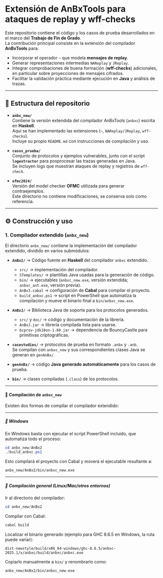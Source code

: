 # Extensión de AnBxTools para ataques de replay y wff-checks

Este repositorio contiene el código y los casos de prueba desarrollados en el marco del **Trabajo de Fin de Grado**.  
La contribución principal consiste en la extensión del compilador **AnBxTools** para:

- Incorporar el operador `~` que modela **mensajes de replay**.
- Generar representaciones intermedias `NAReplay` y `JReplay`.
- Integrar comprobaciones de buena formación (**wff-checks**) adicionales, en particular sobre proyecciones de mensajes cifrados.
- Facilitar la validación práctica mediante ejecución en **Java** y análisis de trazas.

---

## 📂 Estructura del repositorio

- **`anbx_new/`**  
  Contiene la versión extendida del compilador AnBxTools (`anbxc`) escrita en **Haskell**.  
  Aquí se han implementado las extensiones (`~`, `NAReplay/JReplay`, `wff-checks`).  
  Incluye su propio `README.md` con instrucciones de compilación y uso.

- **`casos_prueba/`**  
  Conjunto de protocolos y ejemplos vulnerables, junto con el script **`logextractor`** para posprocesar las trazas generadas en Java.  
  Se incluyen logs que muestran ataques de replay y registros de `wff-check`.

- **`ofmc2024/`**  
  Versión del model checker **OFMC** utilizada para generar contraejemplos.  
  Este directorio no contiene modificaciones, se conserva solo como referencia.

---

## ⚙️ Construcción y uso

### 1. Compilador extendido (`anbx_new`)

El directorio `anbx_new/` contiene la implementación del compilador extendido, dividido en varios submódulos:

- **`AnBx2/`** → Código fuente en **Haskell** del compilador `anbxc` extendido.  
  - `src/` → implementación del compilador.  
  - `STemplates/` → plantillas Java usadas para la generación de código.  
  - `bin/` → ejecutables (`anbxc_new.exe`, versión extendida; `anbxc_ant.exe`, versión previa).  
  - `AnBx3.cabal` → configuración de **Cabal** para compilar el proyecto.  
  - `build_anbxc.ps1` → script en PowerShell que automatiza la compilación y mueve el binario final a `bin/anbxc_new.exe`.

- **`AnBxJ/`** → Biblioteca Java de soporte para los protocolos generados.  
  - `src/` y `doc/` → código y documentación de la librería.  
  - `AnBxJ.jar` → librería compilada lista para usarse.  
  - `bcprov-jdk18on-1.80.jar` → dependencia de BouncyCastle para primitivas criptográficas.

- **`casestudies/`** → protocolos de prueba en formato `.anbx` y `.anb`.  
  Se compilan con `anbxc_new` y sus correspondientes clases Java se generan en `genAnBx/`.

- **`genAnBx/`** → código **Java generado automáticamente** para los casos de prueba.  

- **`bin/`** → clases compiladas (`.class`) de los protocolos.  

---

#### 🔨 Compilación de `anbxc_new`

Existen dos formas de compilar el compilador extendido:  

---

##### 🔹 Windows

En Windows basta con ejecutar el script PowerShell incluido, que automatiza todo el proceso:

```powershell
cd anbx_new/AnBx2
./build_anbxc.ps1
```

Esto compilará el proyecto con Cabal y moverá el ejecutable resultante a:

    anbx_new/AnBx2/bin/anbxc_new.exe

---

##### 🔹 Compilación general (Linux/Mac/otros entornos)

Ir al directorio del compilador:

```powershell
cd anbx_new/AnBx2
```

Compilar con Cabal:

```powershell
cabal build
```

Localizar el binario generado (ejemplo para GHC 8.6.5 en Windows, la ruta puede variar):

    dist-newstyle/build/x86_64-windows/ghc-8.6.5/anbxc-2025.1/x/anbxc/build/anbxc/anbxc.exe

Copiarlo manualmente a `bin/` y renombrarlo como:

    anbx_new/AnBx2/bin/anbxc_new.exe
